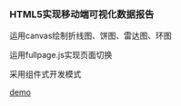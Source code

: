 ### HTML5实现移动端可视化数据报告

运用canvas绘制折线图、饼图、雷达图、环图

运用fullpage.js实现页面切换

采用组件式开发模式

[demo](https://leocharles.github.io/h5/)